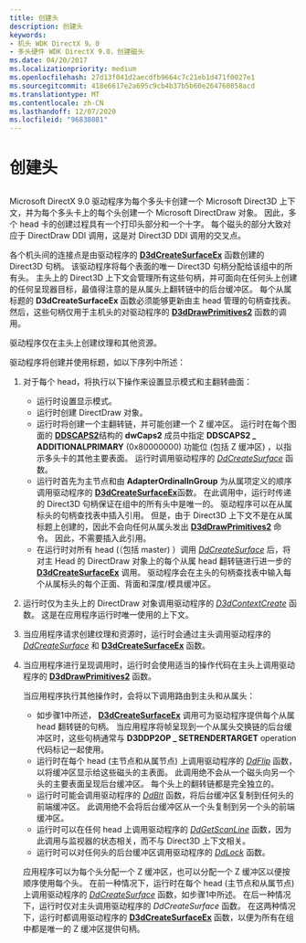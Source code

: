 ```yaml
---
title: 创建头
description: 创建头
keywords:
- 机头 WDK DirectX 9。0
- 多头硬件 WDK DirectX 9.0，创建磁头
ms.date: 04/20/2017
ms.localizationpriority: medium
ms.openlocfilehash: 27d13f041d2aecdfb9664c7c21eb1d471f0027e1
ms.sourcegitcommit: 418e6617e2a695c9cb4b37b5b60e264760858acd
ms.translationtype: MT
ms.contentlocale: zh-CN
ms.lasthandoff: 12/07/2020
ms.locfileid: "96838081"
---
```

# <a name="creating-heads"></a>创建头


## <span id="ddk_creating_heads_gg"></span><span id="DDK_CREATING_HEADS_GG"></span>


Microsoft DirectX 9.0 驱动程序为每个多头卡创建一个 Microsoft Direct3D 上下文，并为每个多头卡上的每个头创建一个 Microsoft DirectDraw 对象。 因此，多个 head 卡的创建过程具有一个打印头部分和一个十字。 每个磁头的部分大致对应于 DirectDraw DDI 调用，这是对 Direct3D DDI 调用的交叉点。

各个机头间的连接点是由驱动程序的 [**D3dCreateSurfaceEx**](/windows/win32/api/ddrawint/nc-ddrawint-pdd_createsurfaceex) 函数创建的 Direct3D 句柄。 该驱动程序将每个表面的唯一 Direct3D 句柄分配给该组中的所有头。 主头上的 Direct3D 上下文会管理所有这些句柄，并可面向在任何头上创建的任何呈现器目标，最值得注意的是从属头上翻转链中的后台缓冲区。 每个从属标题的 **D3dCreateSurfaceEx** 函数必须能够更新由主 head 管理的句柄查找表。 然后，这些句柄仅用于主机头的对驱动程序的 [**D3dDrawPrimitives2**](/windows-hardware/drivers/ddi/d3dhal/nc-d3dhal-lpd3dhal_drawprimitives2cb) 函数的调用。

驱动程序仅在主头上创建纹理和其他资源。

驱动程序将创建并使用标题，如以下序列中所述：

1.  对于每个 head，将执行以下操作来设置显示模式和主翻转曲面：
    -   运行时设置显示模式。
    -   运行时创建 DirectDraw 对象。
    -   运行时将创建一个主翻转链，并可能创建一个 Z 缓冲区。 运行时在每个图面的 [**DDSCAPS2**](/previous-versions/windows/hardware/drivers/ff550292(v=vs.85))结构的 **dwCaps2** 成员中指定 **DDSCAPS2 \_ ADDITIONALPRIMARY** (0x80000000) 功能位 (包括 Z 缓冲区) ，以指示多头卡的其他主要表面。 运行时调用驱动程序的 [*DdCreateSurface*](/previous-versions/windows/hardware/drivers/ff549263(v=vs.85)) 函数。
    -   运行时首先为主节点和由 **AdapterOrdinalInGroup** 为从属项定义的顺序调用驱动程序的 [**D3dCreateSurfaceEx**](/windows/win32/api/ddrawint/nc-ddrawint-pdd_createsurfaceex)函数。 在此调用中，运行时传递的 Direct3D 句柄保证在组中的所有头中是唯一的。 驱动程序可以在从属标头的句柄查找表中插入引用。 但是，由于 Direct3D 上下文不是在从属标题上创建的，因此不会向任何从属头发出 [**D3dDrawPrimitives2**](/windows-hardware/drivers/ddi/d3dhal/nc-d3dhal-lpd3dhal_drawprimitives2cb) 命令。 因此，不需要插入此引用。
    -   在运行时对所有 head (（包括 master) ）调用 [*DdCreateSurface*](/previous-versions/windows/hardware/drivers/ff549263(v=vs.85)) 后，将对主 Head 的 DirectDraw 对象上的每个从属 head 翻转链进行进一步的 [**D3dCreateSurfaceEx**](/windows/win32/api/ddrawint/nc-ddrawint-pdd_createsurfaceex) 调用。 驱动程序会在主头的句柄查找表中输入每个从属标头的每个正面、背面和深度/模具缓冲区。

2.  运行时仅为主头上的 DirectDraw 对象调用驱动程序的 [*D3dContextCreate*](/windows-hardware/drivers/ddi/d3dhal/nc-d3dhal-lpd3dhal_contextcreatecb) 函数。 这是在应用程序运行时唯一使用的上下文。

3.  当应用程序请求创建纹理和资源时，运行时会通过主头调用驱动程序的 [*DdCreateSurface*](/previous-versions/windows/hardware/drivers/ff549263(v=vs.85)) 和 [**D3dCreateSurfaceEx**](/windows/win32/api/ddrawint/nc-ddrawint-pdd_createsurfaceex) 函数。

4.  当应用程序进行呈现调用时，运行时会使用适当的操作代码在主头上调用驱动程序的 [**D3dDrawPrimitives2**](/windows-hardware/drivers/ddi/d3dhal/nc-d3dhal-lpd3dhal_drawprimitives2cb) 函数。

    当应用程序执行其他操作时，会将以下调用路由到主头和从属头：

    -   如步骤1中所述， [**D3dCreateSurfaceEx**](/windows/win32/api/ddrawint/nc-ddrawint-pdd_createsurfaceex) 调用可为驱动程序提供每个从属 head 翻转链的句柄。 当应用程序将帧呈现到一个从属头交换链的后台缓冲区时，这些句柄通常与 **D3DDP2OP \_ SETRENDERTARGET** operation 代码标记一起使用。
    -   运行时在每个 head (主节点和从属节点) 上调用驱动程序的 [*DdFlip*](/windows/win32/api/ddrawint/nc-ddrawint-pdd_surfcb_flip) 函数，以将缓冲区显示给这些磁头的主表面。 此调用绝不会从一个磁头向另一个头的主要表面呈现后台缓冲区。 每个头上的翻转链都是完全独立的。
    -   运行时可能会调用驱动程序的 [*DdBlt*](/windows/win32/api/ddrawint/nc-ddrawint-pdd_surfcb_blt) 函数，将后台缓冲区复制到任何头的前端缓冲区。 此调用绝不会将后台缓冲区从一个头复制到另一个头的前端缓冲区。
    -   运行时可以在任何 head 上调用驱动程序的 [*DdGetScanLine*](/windows/win32/api/ddrawint/nc-ddrawint-pdd_getscanline) 函数，因为此调用与监视器的状态相关，而不与 Direct3D 上下文相关。
    -   运行时可以对任何头的后台缓冲区调用驱动程序的 [*DdLock*](/windows/win32/api/ddrawint/nc-ddrawint-pdd_surfcb_lock) 函数。

    应用程序可以为每个头分配一个 Z 缓冲区，也可以分配一个 Z 缓冲区以便按顺序使用每个头。 在前一种情况下，运行时在每个 head (主节点和从属节点) 上调用驱动程序的 [*DdCreateSurface*](/previous-versions/windows/hardware/drivers/ff549263(v=vs.85)) 函数，如步骤1中所述。 在后一种情况下，运行时仅对主头调用驱动程序的 *DdCreateSurface* 函数。 在这两种情况下，运行时都调用驱动程序的 [**D3dCreateSurfaceEx**](/windows/win32/api/ddrawint/nc-ddrawint-pdd_createsurfaceex) 函数，以便为所有在组中都是唯一的 Z 缓冲区提供句柄。

 

